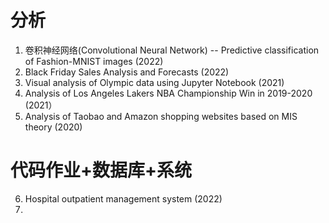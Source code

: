 # 分析
1. 卷积神经网络(Convolutional Neural Network) -- Predictive classification of Fashion-MNIST images (2022)
2. Black Friday Sales Analysis and Forecasts (2022)
3. Visual analysis of Olympic data using Jupyter Notebook (2021)
4. Analysis of Los Angeles Lakers NBA Championship Win in 2019-2020 (2021）
5. Analysis of Taobao and Amazon shopping websites based on MIS theory (2020)

# 代码作业+数据库+系统
6. Hospital outpatient management system (2022)
7. 

